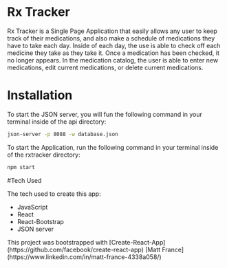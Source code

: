 # Rx Tracker

Rx Tracker is a Single Page Application that easily allows any user to keep track of their medications, and also make a schedule of medications they have to take each day. Inside of each day, the use is able to check off each medicine they take as they take it. Once a medication has been checked, it no longer appears. In the medication catalog, the user is able to enter new medications, edit current medications, or delete current medications. 

# Installation

To start the JSON server, you will fun the following command in your terminal inside of the api directory: 
```bash
json-server -p 8088 -w database.json
```
To start the Application, run the following command in your terminal inside of the rxtracker directory:
```bash
npm start
```

#Tech Used

The tech used to create this app:
<ul>
<li>JavaScript</li>
<li>React</li>
<li>React-Bootstrap</li>
<li>JSON server</li>
</ul>
This project was bootstrapped with [Create-React-App](https://github.com/facebook/create-react-app)
[Matt France](https://www.linkedin.com/in/matt-france-4338a058/)
